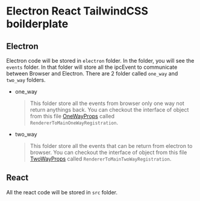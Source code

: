 # Electron React TailwindCSS boilderplate

## Electron

Electron code will be stored in `electron` folder.
In the folder, you will see the `events` folder. In that folder will store all the ipcEvent to communicate between Browser and Electron. There are 2 folder called `one_way` and `two_way` folders.

- one_way
  > This folder store all the events from browser only one way not return anythings back.
  > You can checkout the interface of object from this file [OneWayProps](electron/utils/ipcMainEvent.ts) called `RendererToMainOneWayRegistration`.
- two_way
  > This folder store all the events that can be return from electron to browser.
  > You can checkout the interface of object from this file [TwoWayProps](electron/utils/ipcMainEvent.ts) called `RendererToMainTwoWayRegistration`.

## React

All the react code will be stored in `src` folder.
